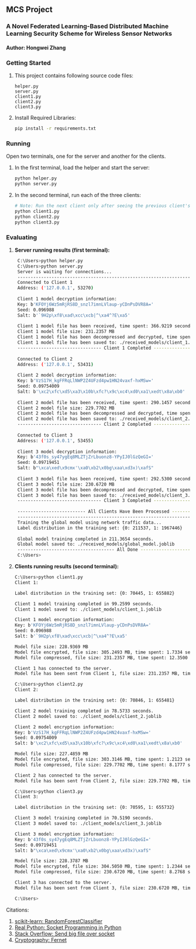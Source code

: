 ## MCS Project
### A Novel Federated Learning-Based Distributed Machine Learning Security Scheme for Wireless Sensor Networks
#### Author: Hongwei Zhang

### Getting Started
1. This project contains following source code files:
    ```
    helper.py
    server.py
    client1.py
    client2.py
    client3.py
    ```
2. Install Required Libraries:
    ```bash
   pip install -r requirements.txt
   ```

### Running

Open two terminals, one for the server and another for the clients.
 1. In the first terminal, load the helper and start the server:
    ```bash
    python helper.py
    python server.py
    ```
 2. In the second terminal, run each of the three clients:
    ```bash
    # Note: Run the next client only after seeing the previous client's task completed in the server terminal.
    python client1.py
    python client2.py
    python client3.py
    ```


### Evaluating

1. **Server running results (first terminal):**
   ```bash
    C:\Users>python helper.py
    C:\Users>python server.py
    Server is waiting for connections...
    -------------------------------------------------------------------------------------
    Connected to Client 1
    Address: ('127.0.0.1', 53270)
    
    Client 1 model decryption information:
    Key: b'KFOYj6Wz5mRjRS8D_snzl7imnLVlaup-yCDnPsDVR8A='
    Seed: 0.096988
    Salt: b'`9H2p\xf8\xad\xcc\xcb|^\xa4^?E\xa5'
    
    Client 1 model file has been received, time spent: 366.9219 seconds
    Client 1 model file size: 231.2357 MB
    Client 1 model file has been decompressed and decrypted, time spent: 2.0524 seconds
    Client 1 model file has been saved to: ./received_models/client_1.joblib
    -------------------------------- Client 1 Completed --------------------------------
    
    Connected to Client 2
    Address: ('127.0.0.1', 53431)
    
    Client 2 model decryption information:
    Key: b'VzS17H_kgFFRqLlNWP2Z4UFzd4pw1HN24vaxf-hxMSw='
    Seed: 0.09754009
    Salt: b'\xc2\xfc\xd5\xa3\x10b\xfc?\x9c\xc4\xd0\xa1\xedt\x8a\xb0'
    
    Client 2 model file has been received, time spent: 290.1457 seconds
    Client 2 model file size: 229.7702 MB
    Client 2 model file has been decompressed and decrypted, time spent: 1.8966 seconds
    Client 2 model file has been saved to: ./received_models/client_2.joblib
    -------------------------------- Client 2 Completed --------------------------------
    
    Connected to Client 3
    Address: ('127.0.0.1', 53455)
    
    Client 3 model decryption information:
    Key: b'43f0s_sy47ygEq8MLZTjZrLbuonz8-YPyIJ0lGzQeGI='
    Seed: 0.09719451
    Salt: b"\xca\xed\x9cmx'\xa0\xb2\x0bg\xaa\xd3x)\xafS"
    
    Client 3 model file has been received, time spent: 292.5300 seconds
    Client 3 model file size: 230.6720 MB
    Client 3 model file has been decompressed and decrypted, time spent: 1.9358 seconds
    Client 3 model file has been saved to: ./received_models/client_3.joblib
    -------------------------------- Client 3 Completed --------------------------------
    
    -------------------------- All Clients Have Been Processed --------------------------
    -------------------------------------------------------------------------------------
    Training the global model using network traffic data...
    Label distribution in the training set: {0: 211537, 1: 1967446}
    
    Global model training completed in 211.3654 seconds.
    Global model saved to: ./received_models/global_model.joblib
    ------------------------------------- All Done -------------------------------------
    C:\Users>
   ```
2. **Clients running results (second terminal):**
    ```bash
    C:\Users>python client1.py
    Client 1:
    
    Label distribution in the training set: {0: 70445, 1: 655882}
    
    Client 1 model training completed in 99.2599 seconds.
    Client 1 model saved to: ./client_models/client_1.joblib
    
    Client 1 model encryption information:
    Key: b'KFOYj6Wz5mRjRS8D_snzl7imnLVlaup-yCDnPsDVR8A='
    Seed: 0.096988
    Salt: b'`9H2p\xf8\xad\xcc\xcb|^\xa4^?E\xa5'
    
    Model file size: 228.9369 MB
    Model file encrypted, file size: 305.2493 MB, time spent: 1.7334 seconds
    Model file compressed, file size: 231.2357 MB, time spent: 12.3500 seconds
    
    Client 1 has connected to the server.
    Model file has been sent from Client 1, file size: 231.2357 MB, time spent: 0.0528 seconds
    
    C:\Users>python client2.py
    Client 2:
    
    Label distribution in the training set: {0: 70846, 1: 655481}
    
    Client 2 model training completed in 78.5733 seconds.
    Client 2 model saved to: ./client_models/client_2.joblib
    
    Client 2 model encryption information:
    Key: b'VzS17H_kgFFRqLlNWP2Z4UFzd4pw1HN24vaxf-hxMSw='
    Seed: 0.09754009
    Salt: b'\xc2\xfc\xd5\xa3\x10b\xfc?\x9c\xc4\xd0\xa1\xedt\x8a\xb0'
    
    Model file size: 227.4859 MB
    Model file encrypted, file size: 303.3146 MB, time spent: 1.2123 seconds
    Model file compressed, file size: 229.7702 MB, time spent: 8.1777 seconds
    
    Client 2 has connected to the server.
    Model file has been sent from Client 2, file size: 229.7702 MB, time spent: 0.0314 seconds
    
    C:\Users>python client3.py
    Client 3:
    
    Label distribution in the training set: {0: 70595, 1: 655732}
    
    Client 3 model training completed in 70.5190 seconds.
    Client 3 model saved to: ./client_models/client_3.joblib
    
    Client 3 model encryption information:
    Key: b'43f0s_sy47ygEq8MLZTjZrLbuonz8-YPyIJ0lGzQeGI='
    Seed: 0.09719451
    Salt: b"\xca\xed\x9cmx'\xa0\xb2\x0bg\xaa\xd3x)\xafS"
    
    Model file size: 228.3787 MB
    Model file encrypted, file size: 304.5050 MB, time spent: 1.2344 seconds
    Model file compressed, file size: 230.6720 MB, time spent: 8.2768 seconds
    
    Client 3 has connected to the server.
    Model file has been sent from Client 3, file size: 230.6720 MB, time spent: 0.0314 seconds
    
    C:\Users>
    ```



Citations:   
1. [scikit-learn: RandomForestClassifier](https://scikit-learn.org/stable/modules/generated/sklearn.ensemble.RandomForestClassifier.html)
2. [Real Python: Socket Programming in Python](https://realpython.com/python-sockets/)
3. [Stack Overflow: Send big file over socket](https://stackoverflow.com/questions/56194446/send-big-file-over-socket)
4. [Cryptography: Fernet](https://cryptography.io/en/latest/fernet/)